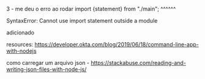

3 - me deu o erro ao rodar
import {statement} from "./main";
^^^^^^

SyntaxError: Cannot use import statement outside a module

adicionado


resources:
https://developer.okta.com/blog/2019/06/18/command-line-app-with-nodejs


como carregar um arquivo json - https://stackabuse.com/reading-and-writing-json-files-with-node-js/
